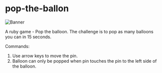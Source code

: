 pop-the-ballon
==============
![Banner](http://i1248.photobucket.com/albums/hh483/jainrishi15/4eb79b39-c2ce-41c6-8043-698df519fccc_zps26ba0cc6.png)

A ruby game - Pop the balloon.
The challenge is to pop as many balloons you can in 15 seconds.

Commands:
1. Use arrow keys to move the pin.
2. Balloon can only be popped when pin touches the pin to the left side of the balloon.
